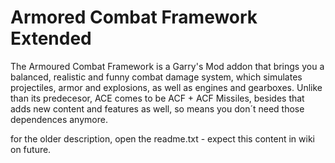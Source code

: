 # Armored Combat Framework Extended

The Armoured Combat Framework is a Garry's Mod addon that brings you a balanced, realistic and funny combat damage system, which simulates projectiles, armor and explosions, as well as engines and gearboxes. Unlike than its predecesor, ACE comes to be ACF + ACF Missiles, besides that adds new content and features as well, so means you don´t need those dependences anymore. 

for the older description, open the readme.txt - expect this content in wiki on future.


